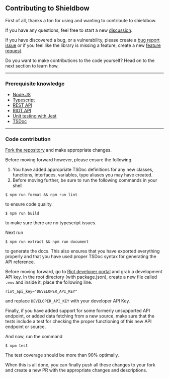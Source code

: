 ## Contributing to Shieldbow

First of all, thanks a ton for using and wanting to contribute to shieldbow. 

If you have any questions, feel free to start a new [discussion](https://github.com/TheDrone7/shieldbow/discussions/new).

If you have discovered a bug, or a vulnerability, please create a [bug report issue](https://github.com/TheDrone7/shieldbow/issues/new?assignees=TheDrone7&labels=bug&template=bug_report.md&title=%5BBUG%5D)
or if you feel like the library is missing a feature, create a new [feature request](https://github.com/TheDrone7/shieldbow/issues/new?assignees=TheDrone7&labels=enhancement&template=feature_request.md&title=).

Do you want to make contributions to the code yourself? Head on to the next section to learn how.

---

### Prerequisite knowledge

- [Node.JS](https://nodejs.org/)
- [Typescript](https://www.typescriptlang.org/)
- [REST API](https://restfulapi.net/)
- [RIOT API](https://developer.riotgames.com/)
- [Unit testing with Jest](https://jestjs.io/)
- [TSDoc](https://tsdoc.org/)


---

### Code contribution

[Fork the repository](https://github.com/TheDrone7/shieldbow/fork) and make appropriate changes.

Before moving forward however, please ensure the following.

1. You have added appropriate TSDoc definitions for any new classes, functions, interfaces, variables, type aliases you may have created.
2. Before moving further, be sure to run the following commands in your shell

```shell
$ npm run format && npm run lint
```
to ensure code quality.

```shell
$ npm run build
```
to make sure there are no typescript issues.

Next run
```shell
$ npm run extract && npm run document
```
to generate the docs. This also ensures that you have exported everything properly and that you have used proper TSDoc syntax for generating the API reference.

Before moving forward, go to [Riot developer portal](https://developer.riotgames.com/) and grab a development API key.
In the root directory (with package.json), create a new file called `.env` and inside it, place the following line.
```
riot_api_key="DEVELOPER_API_KEY"
```
and replace `DEVELOPER_API_KEY` with your developer API Key.

Finally, if you have added support for some formerly unsupported API endpoint, or added data fetching from a new source,
make sure that the tests include a test for checking the proper functioning of this new API endpoint or source.

And now, run the command
```shell
$ npm test
```

The test coverage should be more than 90% optimally.

When this is all done, you can finally push all these changes to your fork and create a new PR with the appropriate changes and descriptions.
